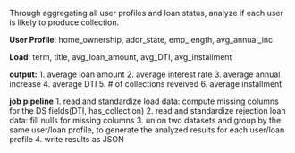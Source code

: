 Through aggregating all user profiles and loan status, analyze if each user is likely to produce collection.

**User Profile**: home_ownership, addr_state, emp_length, avg_annual_inc

**Load**: term, title, avg_loan_amount, avg_DTI, avg_installment

**output:**
	1. average loan amount
	2. average interest rate
	3. average annual increase
	4. average DTI
	5. # of collections reveived
	6. average installment
    
    
**job pipeline**
      1. read and standardize load data: compute missing columns for the DS fields(DTI, has_collection)
      2. read and standardize rejection loan data: fill nulls for missing columns
      3. union two datasets and group by the same user/loan profile, to generate the analyzed results for each user/loan profile
      4. write results as JSON
 


